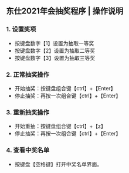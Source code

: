 ## 东仕2021年会抽奖程序 | 操作说明
### 1. 设置奖项
* 按键盘数字【1】设置为抽取一等奖  
* 按键盘数字【2】设置为抽取二等奖  
* 按键盘数字【3】设置为抽取三等奖

### 2. 正常抽奖操作
* 开始抽奖：按键盘组合键【ctrl】+【Enter】  
* 停止抽奖：再按一次组合键【ctrl】+【Enter】  

### 3. 重新抽奖操作
* 开始重抽：按键盘组合键【ctrl】+【z】  
* 停止抽奖：再按一次组合键【ctrl】+【Enter】  

### 4. 查看中奖名单
* 按键盘【空格键】打开中奖名单界面。
